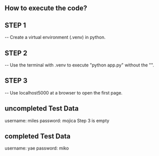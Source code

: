 ## How to execute the code?

## STEP 1
-- Create a virtual environment (.venv) in python.

## STEP 2
-- Use the terminal with .venv to execute "python app.py" without the "".

## STEP 3
-- Use localhost5000 at a browser to open the first page.

## **uncompleted** Test Data
username: miles
password: mojica
 Step 3 is empty

## **completed** Test Data
username: yae
password: miko